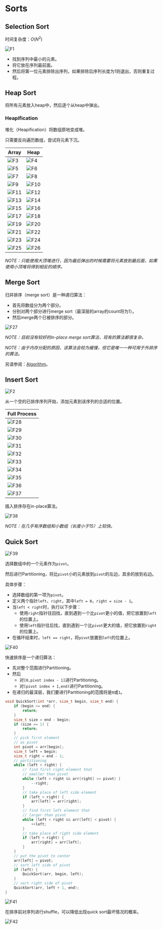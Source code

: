 # Sorts

## Selection Sort

时间复杂度：$O(N^2)$

![F1](./F1.gif)

* 找到序列中最小的元素。
* 将它放在序列最前面。
* 然后将第一位元素排除出序列，如果排除后序列长度为1则退出，否则重复过程。

## Heap Sort

将所有元素放入heap中，然后逐个从heap中弹出。

### Heapification

堆化（Heapification）将数组原地变成堆。

只需要反向遍历数组，尝试将元素下沉。

|Array|Heap|
|-|-|
|![F3](./F3.png)|![F4](./F4.png)|
|![F5](./F5.png)|![F6](./F6.png)|
|![F7](./F7.png)|![F8](./F8.png)|
|![F9](./F9.png)|![F10](./F10.png)|
|![F11](./F11.png)|![F12](./F12.png)|
|![F13](./F13.png)|![F14](./F14.png)|
|![F15](./F15.png)|![F16](./F16.png)|
|![F17](./F17.png)|![F18](./F18.png)|
|![F19](./F19.png)|![F20](./F20.png)|
|![F21](./F21.png)|![F22](./F22.png)|
|![F23](./F23.png)|![F24](./F24.png)|
|![F25](./F25.png)|![F26](./F26.png)|

*NOTE：只能使用大顶堆进行，因为最后弹出的时候需要将元素放到最后面，如果使用小顶堆将得到相反的顺序。*

## Merge Sort

归并排序（merge sort）是一种递归算法：
* 首先将数组分为两个部分。
* 分别对两个部分进行merge sort（最深层的array的count将为1）。
* 然后merge两个已被排序的部分。

![F27](./F27.gif)

*NOTE：目前没有较好的in-place merge sort算法，现有的算法都很复杂。*

*NOTE：由于内存分配的原因，该算法会较为缓慢，但它是唯一一种可用于外排序的算法。*

另请参阅：[Algorithm](/CMU%2015-445/Algorithm/Note.md)。

## Insert Sort

![F2](./F2.gif)

从一个空的已排序序列开始，添加元素到该序列的合适的位置。

|Full Process|
|-|
|![F28](./F28.png)|
|![F29](./F29.png)|
|![F30](./F30.png)|
|![F31](./F31.png)|
|![F32](./F32.png)|
|![F33](./F33.png)|
|![F34](./F34.png)|
|![F35](./F35.png)|
|![F36](./F36.png)|
|![F37](./F37.png)|

插入排序存在in-place算法。

![F38](./F38.png)

*NOTE：在几乎有序数组和小数组（长度小于15）上较快。*

## Quick Sort

![F39](./F39.gif)

选择数组中的一个元素作为`pivot`。

然后进行Partitioning，将比`pivot`小的元素放到`pivot`的左边，其余的放到右边。

具体步骤：
* 选择数组的第一项为`pivot`。
* 定义两个指针`left`、`right`，其中`left = 0`，`right = size - 1`。
* 当`left < right`时，执行以下步骤：
  * 使用`right`指针往回找，直到遇到一个比`pivot`更小的值，把它放置到`left`的位置上。
  * 使用`left`指针往后找，直到遇到一个比`pivot`更大的值，把它放置到`right`的位置上。
* 在循环结束时，`left == right`，将`pivot`放置到`left`的位置上。

![F40](F40.png)

快速排序是一个递归算法：
* 先对整个范围进行Partitioning。
* 然后
  * 对`[0,pivot index - 1]`进行Partitioning。
  * 对`[pivot index + 1,end)`进行Partitioning。
* 在递归的最深层，我们要进行Partitioning的范围将是`0`或`1`。

```cpp
void QuickSort(int *arr, size_t begin, size_t end) {
    if (begin >= end) {
        return;
    }
    size_t size = end - begin;
    if (size == 1) {
        return;
    }
    // pick first element
    // as pivot
    int pivot = arr[begin];
    size_t left = begin;
    size_t right = end - 1;
    // partitioning
    while (left < right) {
        // find first right element that
        // smaller than pivot
        while (left < right && arr[right] >= pivot) {
            --right;
        }
        // take place of left side element
        if (left < right) {
            arr[left] = arr[right];
        }
        // find first left element that
        // larger than pivot
        while (left < right && arr[left] < pivot) {
            ++left;
        }
        // take place of right side element
        if (left < right) {
            arr[right] = arr[left];
        }
    }
    // put the pivot to center
    arr[left] = pivot;
    // sort left side of pivot
    if (left) {
        QuickSort(arr, begin, left);
    }
    // sort right side of pivot
    QuickSort(arr, left + 1, end);
}
```

![F41](F41.png)

在排序前对序列进行shuffle，可以降低出现quick sort最坏情况的概率。

![F42](F42.png)